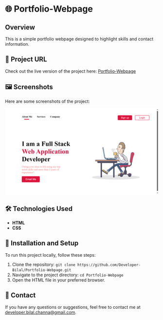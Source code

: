 # 🌐 Portfolio-Webpage

## Overview
This is a simple portfolio webpage designed to highlight skills and contact information.

## 🔗 Project URL
Check out the live version of the project here: [Portfolio-Webpage](https://portfolio-webpage-website.netlify.app/)

## 🖼️ Screenshots
Here are some screenshots of the project:

![Home Page](./project_screenshots/1.png)



## 🛠️ Technologies Used
- **HTML**
- **CSS**


## 🚀 Installation and Setup
To run this project locally, follow these steps:
1. Clone the repository: `git clone https://github.com/Developer-Bilal/Portfolio-Webpage.git`
2. Navigate to the project directory: `cd Portfolio-Webpage`
3. Open the HTML file in your preferred browser.


## 📧 Contact
If you have any questions or suggestions, feel free to contact me at developer.bilal.channa@gmail.com.

